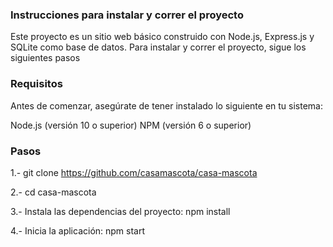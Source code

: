 ### Instrucciones para instalar y correr el proyecto


Este proyecto es un sitio web básico construido con Node.js, Express.js y SQLite como base de datos. Para instalar y correr el proyecto, sigue los siguientes pasos

### Requisitos


Antes de comenzar, asegúrate de tener instalado lo siguiente en tu sistema:

Node.js (versión 10 o superior)
NPM (versión 6 o superior)

###  Pasos


1.- git clone https://github.com/casamascota/casa-mascota

2.- cd casa-mascota

3.- Instala las dependencias del proyecto: npm install

4.- Inicia la aplicación: npm start





